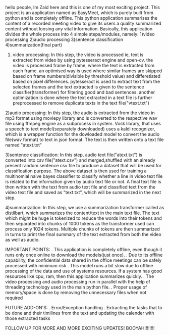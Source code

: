 hello people,
Im Zaid here and this is one of my most exciting project. This project is an application named as EasyMeet, which is purely built from python and is completely offline.
This python application summarises the content of a recorded meeting video to give its users a quality summarized content without loosing any vital information.
Basically, this application divides the whole process into 4 simple steps/modules, namely:
                                     1)video processing
                                     2)audio processing
                                     3)sentence classification
                                     4)summarization(final part)

1) video processing: In this step, the video is processed ie, text is extracted from video by using pytesseract engine and open-cv.
                     the video is processed frame by frame, where the text is extracted from each frame.
                     an optimised way is used where similar frames are skipped based on frame numbers(divisible by threshold value) and differetiated based on pixel differences.
                     pytesseract is used to extract text from the selected frames and the text extracted is given to the sentence classifier(transformer) for filtering good and bad sentences.
                     another optimization is done where the text extracted in a text file is further preprocessed to remove duplicate texts in the text file("vtext.txt")

2)audio processing: In this step, the audio is extracted from the video in mp3 format using moviepy library and is converted to the respective wav file using ffmpeg engine as a subprocess in system.
                    Vosk library, that uses a speech to text model(separately downloaded) uses a kaldi recognizer, which is a wrapper function for the dowloaded model to convert the audio file(wav format) to text in json format.
                    The text is then written onto a text file named "atext.txt"

3)sentence classification: In this step, audio text file("atext.txt") is converted into csv file("atext.csv") and merged,shuffled with an already present random sentence csv file to produce a dataset that will be used for classification purpose.
                           The above dataset is then used for training a multinomial naive bayes classifier to classify whether a line in video text file is related to the information given by audio text file or not.
                           A final text file is then written with the text from audio text file and classified text from the video text file and saved as "text.txt", which will be summarized in the next step.

4)summarization: In this step, we use a summarization transformer called as distilbart, which summarizes the content/text in the main text file.
                 The text which might be huge is tokenized to reduce the words into their tokens and then separated into chunks of 1000 tokens as the transformer used can process only 1024 tokens.
                 Multiple chunks of tokens are then summarized in turns to print the final summary of the text extracted from both the video as well as audio.


IMPORTANT POINTS:
. This application is completely offline, even though it runs only once online to download the models(just once).
. Due to its offline capability, the confidential data shared in the office meetings can be safely processed with minimum risk
. This model runs a bit slow due to offline processing of the data and use of systems resources. If a system has good resources like cpu, ram, then this application summarizes quickly.
. The video processing and audio processing run in parallel with the help of threading technology used in the main python file.
. Proper usage of memory/space is done by removing the unnecessary files when not required

FUTURE ADD-ON'S:
. Error/Exception handling 
. Extracting the tasks that to be done and their timilines from the text and updating the calender with those extracted tasks



FOLLOW UP FOR MORE AND MORE EXCITING UPDATES!
BOOYAH!!!!!!!!
